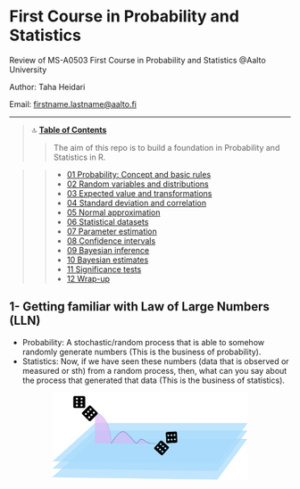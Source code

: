 # First Course in Probability and Statistics
Review of MS-A0503 First Course in Probability and Statistics @Aalto University

Author: Taha Heidari

Email: firstname.lastname@aalto.fi

---

<a id='TOC'></a>

>🔝	<a href='#TOC'><b>Table of Contents</b></a>
>> The aim of this repo is to build a foundation in Probability and Statistics in R. 

>> * <a href='#1.0'> 01 Probability: Concept and basic rules</a>
>> * <a href='#1.0'> 02 Random variables and distributions</a>
>> * <a href='#1.0'> 03 Expected value and transformations</a>
>> * <a href='#1.0'> 04 Standard deviation and correlation</a>
>> * <a href='#1.0'> 05 Normal approximation</a>
>> * <a href='#1.0'> 06 Statistical datasets</a>
>> * <a href='#1.0'> 07 Parameter estimation</a>
>> * <a href='#1.0'> 08 Confidence intervals</a>
>> * <a href='#1.0'> 09 Bayesian inference</a>
>> * <a href='#1.0'> 10 Bayesian estimates</a>
>> * <a href='#1.0'> 11 Significance tests</a>
>> * <a href='#1.0'> 12 Wrap-up</a>


<a id='1.0'></a>
## 1- Getting familiar with Law of Large Numbers (LLN)
+ Probability: A stochastic/random process that is able to somehow randomly generate numbers (This is the business of probability). 
+ Statistics: Now, if we have seen these numbers (data that is observed or measured or sth) from a random process, then, what can you say about the process that generated that data (This is the business of statistics). 
<p align="center">
  <img src="imgs/p1.png" width="350" title="randomProcess">
</p>
